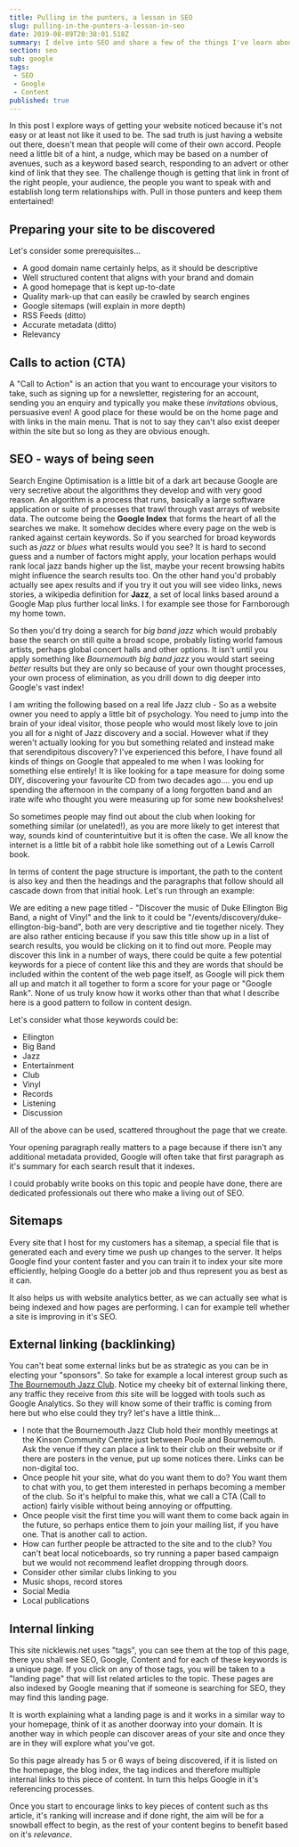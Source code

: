 ```yaml
---
title: Pulling in the punters, a lesson in SEO
slug: pulling-in-the-punters-a-lesson-in-seo
date: 2019-08-09T20:38:01.518Z
summary: I delve into SEO and share a few of the things I've learn about it over time and how I do my best to boost my traffic
section: seo
sub: google
tags: 
 - SEO
 - Google
 - Content
published: true
---
```

In this post I explore ways of getting your website noticed because it's not easy or at least not like it used to be. The sad truth is just having a website out there, doesn't mean that people will come of their own accord. People need a little bit of a hint, a nudge, which may be based on a number of avenues, such as a keyword based search, responding to an advert or other kind of link that they see. The challenge though is getting that link in front of the right people, your audience, the people you want to speak with and establish long term relationships with. Pull in those punters and keep them entertained!

## Preparing your site to be discovered

Let's consider some prerequisites...

* A good domain name certainly helps, as it should be descriptive
* Well structured content that aligns with your brand and domain
* A good homepage that is kept up-to-date
* Quality mark-up that can easily be crawled by search engines
* Google sitemaps (will explain in more depth)
* RSS Feeds (ditto)
* Accurate metadata (ditto)
* Relevancy

## Calls to action (CTA)

A "Call to Action" is an action that you want to encourage your visitors to take, such as signing up for a newsletter, registering for an account, sending you an enquiry and typically you make these _invitations_ obvious, persuasive even! A good place for these would be on the home page and with links in the main menu. That is not to say they can't also exist deeper within the site but so long as they are obvious enough.

## SEO - ways of being seen

Search Engine Optimisation is a little bit of a dark art because Google are very secretive about the algorithms they develop and with very good reason. An algorithm is a process that runs, basically a large software application or suite of processes that trawl through vast arrays of website data. The outcome being the __Google Index__ that forms the heart of all the searches we make. It somehow decides where every page on the web is ranked against certain keywords. So if you searched for broad keywords such as _jazz_ or _blues_ what results would you see? It is hard to second guess and a number of factors might apply, your location perhaps would rank local jazz bands higher up the list, maybe your recent browsing habits might influence the search results too. On the other hand you'd probably actually see apex results and if you try it out you will see video links, news stories, a wikipedia definition for __Jazz__, a set of local links based around a Google Map plus further local links. I for example see those for Farnborough my home town.

So then you'd try doing a search for _big band jazz_ which would probably base the search on still quite a broad scope, probably listing world famous artists, perhaps global concert halls and other options. It isn't until you apply something like _Bournemouth big band jazz_ you would start seeing _better_ results but they are only so because of your own thought processes, your own process of elimination, as you drill down to dig deeper into Google's vast index!

I am writing the following based on a real life Jazz club - So as a website owner you need to apply a little bit of psychology. You need to jump into the brain of your ideal visitor, those people who would most likely love to join you all for a night of Jazz discovery and a social. However what if they weren't actually looking for you but something related and instead make that serendipitous discovery? I've experienced this before, I have found all kinds of things on Google that appealed to me when I was looking for something else entirely! It is like looking for a tape measure for doing some DIY, discovering your favourite CD from two decades ago.... you end up spending the afternoon in the company of a long forgotten band and an irate wife who thought you were measuring up for some new bookshelves!

So sometimes people may find out about the club when looking for something similar (or unelated!), as you are more likely to get interest that way, sounds kind of counterintuitive but it is often the case. We all know the internet is a little bit of a rabbit hole like something out of a Lewis Carroll book. 

In terms of content the page structure is important, the path to the content is also key and then the headings and the paragraphs that follow should all cascade down from that initial hook. Let's run through an example:

We are editing a new page titled - "Discover the music of Duke Ellington Big Band, a night of Vinyl" and the link to it could be "/events/discovery/duke-ellington-big-band", both are very descriptive and tie together nicely. They are also rather enticing because if you saw this title show up in a list of search results, you would be clicking on it to find out more. People may discover this link in a number of ways, there could be quite a few potential keywords for a piece of content like this and they are words that should be included within the content of the web page itself, as Google will pick them all up and match it all together to form a score for your page or "Google Rank". None of us truly know how it works other than that what I describe here is a good pattern to follow in content design.

Let's consider what those keywords could be:

* Ellington
* Big Band
* Jazz
* Entertainment
* Club
* Vinyl
* Records
* Listening
* Discussion

All of the above can be used, scattered throughout the page that we create.

Your opening paragraph really matters to a page because if there isn't any additional metadata provided, Google will often take that first paragraph as it's summary for each search result that it indexes.

I could probably write books on this topic and people have done, there are dedicated professionals out there who make a living out of SEO.

## Sitemaps

Every site that I host for my customers has a sitemap, a special file that is generated each and every time we push up changes to the server. It helps Google find your content faster and you can train it to index your site more efficiently, helping Google do a better job and thus represent you as best as it can. 

It also helps us with website analytics better, as we can actually see what is being indexed and how pages are performing. I can for example tell whether a site is improving in it's SEO.

## External linking (backlinking)

You can't beat some external links but be as strategic as you can be in electing your "sponsors". So take for example a local interest group such as [The Bournemouth Jazz Club](https://bournemouthjazzclub.org). Notice my cheeky bit of external linking there, any traffic they receive from _this_ site will be logged with tools such as Google Analytics. So they will know some of their traffic is coming from here but who else could they try? let's have a little think...

* I note that the Bournemouth Jazz Club hold their monthly meetings at the Kinson Community Centre just between Poole and Bournemouth. Ask the venue if they can place a link to their club on their website or if there are posters in the venue, put up some notices there. Links can be non-digital too.
* Once people hit your site, what do you want them to do? You want them to chat with you, to get them interested in perhaps becoming a member of the club. So it's helpful to make this, what we call a CTA (Call to action) fairly visible without being annoying or offputting.
* Once people visit the first time you will want them to come back again in the future, so perhaps entice them to join your mailing list, if you have one. That is another call to action.
* How can further people be attracted to the site and to the club? You can't beat local noticeboards, so try running a paper based campaign but we would not recommend leaflet dropping through doors.
* Consider other similar clubs linking to you
* Music shops, record stores
* Social Media
* Local publications
  
## Internal linking

This site nicklewis.net uses "tags", you can see them at the top of this page, there you shall see SEO, Google, Content and for each of these keywords is a unique page. If you click on any of those tags, you will be taken to a "landing page" that will list related articles to the topic. These pages are also indexed by Google meaning that if someone is searching for SEO, they may find this landing page.

It is worth explaining what a landing page is and it works in a similar way to your homepage, think of it as another doorway into your domain. It is another way in which people can discover areas of your site and once they are in they will explore what you've got.

So this page already has 5 or 6 ways of being discovered, if it is listed on the homepage, the blog index, the tag indices and therefore multiple internal links to this piece of content. In turn this helps Google in it's referencing processes.

Once you start to encourage links to key pieces of content such as ths article, it's ranking will increase and if done right, the aim will be for a snowball effect to begin, as the rest of your content begins to benefit based on it's _relevance_.

